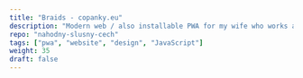 ```yaml
---
title: "Braids - copanky.eu"
description: "Modern web / also installable PWA for my wife who works as a hairdresser."
repo: "nahodny-slusny-cech"
tags: ["pwa", "website", "design", "JavaScript"]
weight: 35
draft: false
---
```

